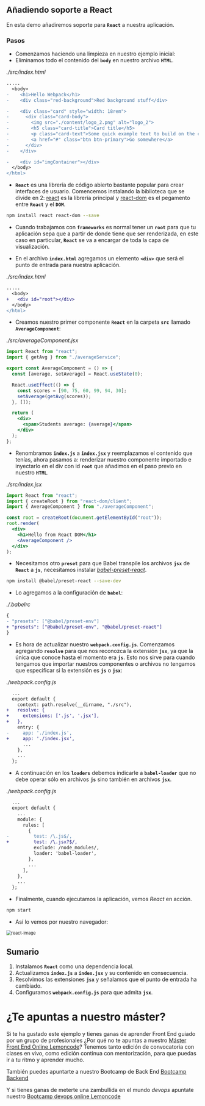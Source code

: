 ## Añadiendo soporte a React

En esta demo añadiremos soporte para **`React`** a nuestra aplicación.

### Pasos

- Comenzamos haciendo una limpieza en nuestro ejemplo inicial:
- Eliminamos todo el contenido del **`body`** en nuestro archivo **`HTML`**.

_./src/index.html_

```diff
.....
  <body>
-    <h1>Hello Webpack</h1>
-    <div class="red-background">Red background stuff</div>

-    <div class="card" style="width: 18rem">
-      <div class="card-body">
-        <img src="./content/logo_2.png" alt="logo_2">
-        <h5 class="card-title">Card title</h5>
-        <p class="card-text">Some quick example text to build on the card title and make up the bulk of the card's content.</p>
-        <a href="#" class="btn btn-primary">Go somewhere</a>
-      </div>
-    </div>

-    <div id="imgContainer"></div>
  </body>
</html>

```

- **`React`** es una librería de código abierto bastante popular para crear interfaces de usuario. Comencemos instalando la biblioteca que se divide en 2: [react](https://www.npmjs.com/package/react) es la librería principal y [react-dom](https://www.npmjs.com/package/react-dom) es el pegamento entre **`React`** y el **`DOM`**.

```bash
npm install react react-dom --save
```

- Cuando trabajamos con **`frameworks`** es normal tener un **`root`** para que tu aplicación sepa que a partir de donde tiene que ser renderizada, en este caso en particular, **`React`** se va a encargar de toda la capa de visualización.

- En el archivo **`index.html`** agregamos un elemento **`<div>`** que será el punto de entrada para nuestra aplicación.

_./src/index.html_

```diff
.....
  <body>
+   <div id="root"></div>
  </body>
</html>
```

- Creamos nuestro primer componente **`React`** en la carpeta **`src`** llamado **`AverageComponent`**:

_./src/averageComponent.jsx_

```jsx
import React from "react";
import { getAvg } from "./averageService";

export const AverageComponent = () => {
  const [average, setAverage] = React.useState(0);

  React.useEffect(() => {
    const scores = [90, 75, 60, 99, 94, 30];
    setAverage(getAvg(scores));
  }, []);

  return (
    <div>
      <span>Students average: {average}</span>
    </div>
  );
};
```

- Renombramos **`index.js`** a **`index.jsx`** y reemplazamos el contenido que tenías, ahora pasamos a: renderizar nuestro componente importado e inyectarlo en el div con id **`root`** que añadimos en el paso
  previo en nuestro **`HTML`**.

_./src/index.jsx_

```jsx
import React from "react";
import { createRoot } from "react-dom/client";
import { AverageComponent } from "./averageComponent";

const root = createRoot(document.getElementById("root"));
root.render(
  <div>
    <h1>Hello from React DOM</h1>
    <AverageComponent />
  </div>
);
```

- Necesitamos otro **`preset`** para que Babel transpile los archivos **`jsx`** de **`React`** a **`js`**, necesitamos instalar [_babel-preset-react_](https://github.com/babel/babel/tree/master/packages/babel-preset-react).

```bash
npm install @babel/preset-react --save-dev
```

- Lo agregamos a la configuración de **`babel`**:

_./.babelrc_

```diff
{
- "presets": ["@babel/preset-env"]
+ "presets": ["@babel/preset-env", "@babel/preset-react"]
}
```

- Es hora de actualizar nuestro **`webpack.config.js`**. Comenzamos agregando **`resolve`** para que nos reconozca la extensión **`jsx`**, ya que la única que conoce hasta el momento era **`js`**. Esto nos sirve para cuando tengamos que importar nuestros componentes o archivos no tengamos que especificar si la extensión es **`js`** o **`jsx`**:

_./webpack.config.js_

```diff
  ...
  export default {
    context: path.resolve(__dirname, "./src"),
+   resolve: {
+     extensions: ['.js', '.jsx'],
+   },
    entry: {
-     app: './index.js',
+     app: './index.jsx',
      ...
    },
    ...
  };
```

- A continuación en los **`loaders`** debemos indicarle a **`babel-loader`** que no debe operar sólo en archivos **`js`** sino también en archivos **`jsx`**.

_./webpack.config.js_

```diff
  ...
  export default {
    ...
    module: {
      rules: [
        {
-         test: /\.js$/,
+         test: /\.jsx?$/,
          exclude: /node_modules/,
          loader: 'babel-loader',
        },
        ...
      ],
    },
    ...
  };
```

- Finalmente, cuando ejecutamos la aplicación, vemos _React_ en acción.

```bash
npm start
```

- Así lo vemos por nuestro navegador:

<img src="./content/react-image.png" alt="react-image" style="zoom: 80%;" />

## Sumario

1. Instalamos **`React`** como una dependencia local.
2. Actualizamos **`index.js`** a **`index.jsx`** y su contenido en consecuencia.
3. Resolvimos las extensiones **`jsx`** y señalamos que el punto de entrada ha cambiado.
4. Configuramos **`webpack.config.js`** para que admita **`jsx`**.

# ¿Te apuntas a nuestro máster?

Si te ha gustado este ejemplo y tienes ganas de aprender Front End
guiado por un grupo de profesionales ¿Por qué no te apuntas a
nuestro [Máster Front End Online Lemoncode](https://lemoncode.net/master-frontend#inicio-banner)? Tenemos tanto edición de convocatoria
con clases en vivo, como edición continua con mentorización, para
que puedas ir a tu ritmo y aprender mucho.

También puedes apuntarte a nuestro Bootcamp de Back End [Bootcamp Backend](https://lemoncode.net/bootcamp-backend#inicio-banner)

Y si tienes ganas de meterte una zambullida en el mundo _devops_
apuntate nuestro [Bootcamp devops online Lemoncode](https://lemoncode.net/bootcamp-devops#bootcamp-devops/inicio)
